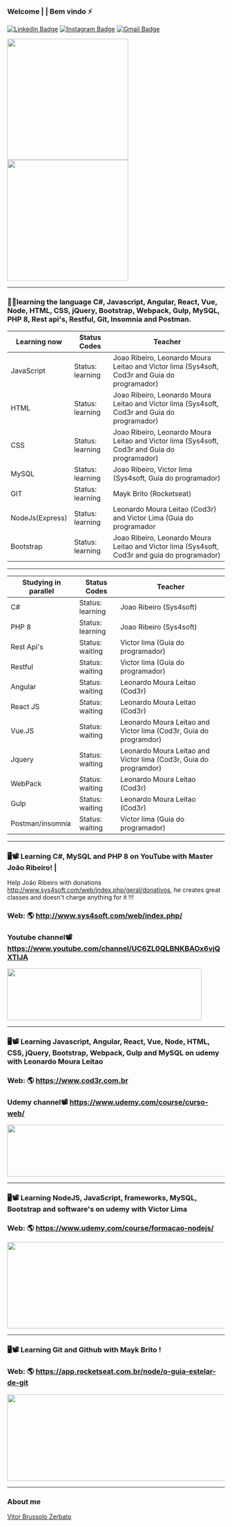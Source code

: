 ### Welcome | | Bem vindo ⚡

<!--
**Swankfuck/Swankfuck** is a ✨ _special_ ✨ repository because its `README.md` (this file) appears on your GitHub profile.

Here are some ideas to get you started:

- 🔭 I’m currently working on ...
- 🌱 I’m currently learning ...
- 👯 I’m looking to collaborate on ...
- 🤔 I’m looking for help with ...
- 💬 Ask me about ...
- 📫 How to reach me: ...
- 😄 Pronouns: ...
- ⚡ Fun fact: ...
img.gif-->

[![Linkedin Badge](https://img.shields.io/badge/-Linkedin-blue?style=flat-square&logo=Linkedin&logoColor=white&link=https:/https://www.linkedin.com/in/vitor-brussolo-zerbato-474447176//)](https://www.linkedin.com/in/vitor-brussolo-zerbato-474447176//)
[![Instagram Badge](https://img.shields.io/badge/-Instagram-a43b9d?style=flat-square&logo=Instagram&logoColor=white&link=https://https://www.instagram.com/vihhbz/?hl=pt-br/)](https://www.instagram.com/vihhbz/?hl=pt-br/)
[![Gmail Badge](https://img.shields.io/badge/-Gmail-c14438?style=flat-square&logo=Gmail&logoColor=white&link=mailto:vitorbrussolo@gmail.com)](mailto:vitorbrussolo@gmail.com)
<p float="left">
<img style="margin: 0 auto" src="https://media.giphy.com/media/h4HxXVdFQIBq6vMt1q/giphy.gif" height="280">
<img style="margin: 0 auto" src="https://user-images.githubusercontent.com/70340981/93691562-2aad8800-fabd-11ea-96b8-55b8414d9b1b.png" height="280">
</p>


---------------------------------------------------------------------------------------------------------------------------------------------------------

### 👨‍💻learning the language C#, Javascript, Angular, React, Vue, Node, HTML, CSS, jQuery, Bootstrap, Webpack, Gulp, MySQL, PHP 8, Rest api's, Restful, Git, Insomnia and Postman.



|Learning now          | Status Codes                                       |Teacher                                                                                           |
|----------------------|----------------------------------------------------|--------------------------------------------------------------------------------------------------|
|JavaScript            | Status: learning                                   |Joao Ribeiro, Leonardo Moura Leitao and Victor lima (Sys4soft, Cod3r and Guia do programador)     |
|HTML                  | Status: learning                                   |Joao Ribeiro, Leonardo Moura Leitao and Victor lima (Sys4soft, Cod3r and Guia do programador)     | 
|CSS                   | Status: learning                                   |Joao Ribeiro, Leonardo Moura Leitao and Victor lima (Sys4soft, Cod3r and Guia do programador)     |
|MySQL                 | Status: learning                                   |Joao Ribeiro, Victor lima (Sys4soft, Guia do programador)                                         |
|GIT                   | Status: learning                                   |Mayk Brito (Rocketseat)                                                                           |
|NodeJs(Express)       | Status: learning                                   |Leonardo Moura Leitao (Cod3r) and Victor Lima (Guia do programador                                |
|Bootstrap             | Status: learning                                   |Joao Ribeiro, Leonardo Moura Leitao and Victor lima (Sys4soft, Cod3r and guia do programador)     | 
 
---------------------------------------------------------------------------------------------------------------------------------------------------------

|Studying in parallel  | Status Codes                                       |Teacher                                                          |
|----------------------|----------------------------------------------------|-----------------------------------------------------------------|
|C#                    | Status: learning                                   |Joao Ribeiro (Sys4soft)                                          |
|PHP 8                 | Status: learning                                   |Joao Ribeiro (Sys4soft)                                          |
|Rest Api's            | Status: waiting                                    |Victor lima (Guia do programador)                                |
|Restful               | Status: waiting                                    |Victor lima (Guia do programador)                                |
|Angular               | Status: waiting                                    |Leonardo Moura Leitao (Cod3r)                                    |
|React JS              | Status: waiting                                    |Leonardo Moura Leitao (Cod3r)                                    |
|Vue.JS                | Status: waiting                                    |Leonardo Moura Leitao and Victor lima (Cod3r, Guia do programdor)|
|Jquery                | Status: waiting                                    |Leonardo Moura Leitao and Victor lima (Cod3r, Guia do programdor)|
|WebPack               | Status: waiting                                    |Leonardo Moura Leitao (Cod3r)                                    |
|Gulp                  | Status: waiting                                    |Leonardo Moura Leitao (Cod3r)                                    |
|Postman/insomnia      | Status: waiting                                    |Victor lima (Guia do programador)                                |
 
---------------------------------------------------------------------------------------------------------------------------------------------------------


### 🖥📽 Learning C#, MySQL and PHP 8 on YouTube with Master João Ribeiro! |


Help João Ribeiro with donations  http://www.sys4soft.com/web/index.php/geral/donativos, he creates great classes and doesn't charge anything for it !!! 

### Web: 🌎 http://www.sys4soft.com/web/index.php/<br>
### Youtube channel📽 https://www.youtube.com/channel/UC6ZL0QLBNKBAOx6vjQXTIJA<br>


 <img src="https://user-images.githubusercontent.com/70340981/93710679-e652d400-fb1e-11ea-9fb9-582eaaa4f9bf.png" width="450" height="120"/>
 
 ---------------------------------------------------------------------------------------------------------------------------------------------------------

### 🖥📽 Learning Javascript, Angular, React, Vue, Node, HTML, CSS, jQuery, Bootstrap, Webpack, Gulp and MySQL on udemy with Leonardo Moura Leitao

### Web: 🌎 https://www.cod3r.com.br
### Udemy channel📽 https://www.udemy.com/course/curso-web/


<img src="https://user-images.githubusercontent.com/70340981/104071249-870cf280-51e7-11eb-8231-e85893dc65bf.png" width="550" height="120"/>


---------------------------------------------------------------------------------------------------------------------------------------------------------

### 🖥📽 Learning NodeJS, JavaScript, frameworks, MySQL, Bootstrap and software's on udemy with Victor Lima
### Web: 🌎 https://www.udemy.com/course/formacao-nodejs/


<img src="https://user-images.githubusercontent.com/70340981/110033987-ce5fbd00-7d18-11eb-8bbc-47b8d77821dc.png" width="550" height="200"/>

---------------------------------------------------------------------------------------------------------------------------------------------------------

### 🖥📽 Learning Git and Github with Mayk Brito !
### Web: 🌎 https://app.rocketseat.com.br/node/o-guia-estelar-de-git



<img src="https://user-images.githubusercontent.com/70340981/106161544-e6ff1500-6165-11eb-9764-9713e424cfca.png" width="550" height="200"/>



---------------------------------------------------------------------------------------------------------------------------------------------------------
### About me

<div class="LI-profile-badge"  data-version="v1" data-size="medium" data-locale="pt_BR" data-type="vertical" data-theme="dark" data-vanity="vitor-brussolo-zerbato-474447176"><a class="LI-simple-link" href='https://br.linkedin.com/in/vitor-brussolo-zerbato-474447176?trk=profile-badge'>Vitor Brussolo Zerbato</a></div>
 <img src="https://user-images.githubusercontent.com/70340981/110213224-d6853d00-7e7d-11eb-83cd-71d9dd5e755e.jpg>

I am 28 years old, I am married to an amazing wife and we have a beautiful daughter. I started studying programming in August 2020 and since then I fell in love with it. Every day I study, when I don't study I am taking care of my family or riding a bike or getting a tattoo (I love tattoos)

I am using my github repositories to leave sample code and small projects created while learning

 
